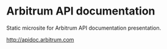 # Arbitrum API documentation

Static microsite for Arbitrum API documentation presentation.

http://apidoc.arbitrum.com
